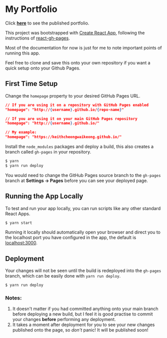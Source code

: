 # **My Portfolio**

Click [**here**](https://keithcheongwaikeong.github.io/) to see the published portfolio.

This project was bootstrapped with [Create React App](https://github.com/facebook/create-react-app), following the instructions of [react-gh-pages](https://github.com/gitname/react-gh-pages).

Most of the documentation for now is just for me to note important points of running this app.

Feel free to clone and save this onto your own repository if you want a quick setup onto your Github Pages.

## **First Time Setup**

Change the `homepage` property to your desired GitHub Pages URL.

```json
// If you are using it on a repository with GitHub Pages enabled
"homepage": "http://{username}.github.io/{repo-name}"

// If you are using it on your main GitHub Pages repository
"homepage": "http://{username}.github.io/"

// My example:
"homepage": "https://keithcheongwaikeong.github.io/"
```

Install the `node_modules` packages and deploy a build, this also creates a branch called `gh-pages` in your repository.

```sh
$ yarn
$ yarn run deploy
```

You would need to change the GitHub Pages source branch to the `gh-pages` branch at **Settings -> Pages** before you can see your deployed page.

## **Running the App Locally**

To test and run your app locally, you can run scripts like any other standard React Apps.

```sh
$ yarn start
```

Running it locally should automatically open your browser and direct you to the localhost port you have configured in the app, the default is [localhost:3000](http://localhost:3000/).

## **Deployment**

Your changes will not be seen until the build is redeployed into the `gh-pages` branch, which can be easily done with `yarn run deploy`.

```sh
$ yarn run deploy
```

### **Notes:**

1. It doesn't matter if you had committed anything onto your main branch before deploying a new build, but I feel it is good practise to commit your changes **before** performing any deployment.
2. It takes a moment after deployment for you to see your new changes published onto the page, so _don't_ panic! It will be published soon!
